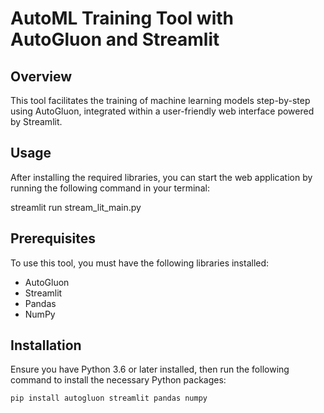 # AutoML Training Tool with AutoGluon and Streamlit

## Overview
This tool facilitates the training of machine learning models step-by-step using AutoGluon, integrated within a user-friendly web interface powered by Streamlit.
## Usage
After installing the required libraries, you can start the web application by running the following command in your terminal:

streamlit run stream_lit_main.py
## Prerequisites
To use this tool, you must have the following libraries installed:
- AutoGluon
- Streamlit
- Pandas
- NumPy

## Installation
Ensure you have Python 3.6 or later installed, then run the following command to install the necessary Python packages:
```bash
pip install autogluon streamlit pandas numpy

